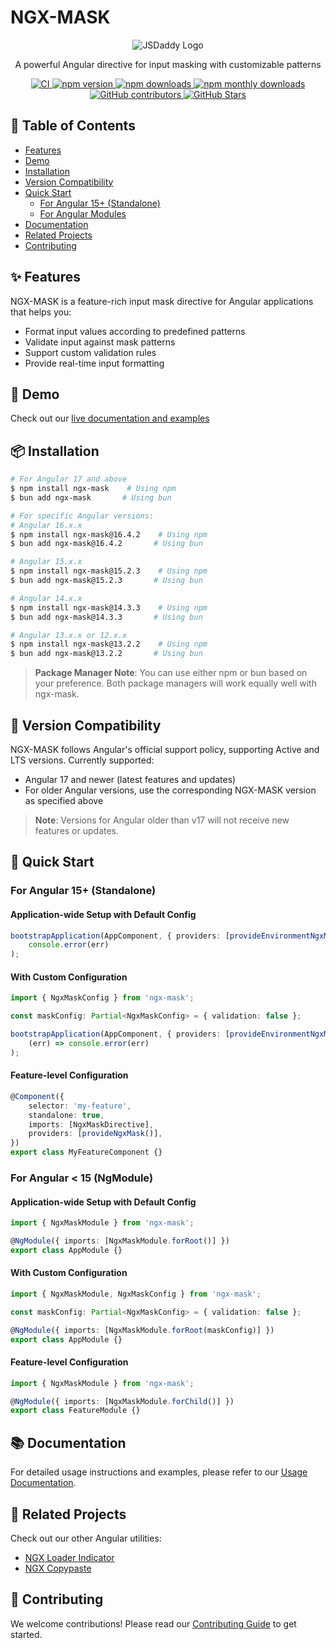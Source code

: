 # NGX-MASK

<p align="center">
  <img src="http://jsdaddy.io/assets/images/shared/logo.svg" alt="JSDaddy Logo">
</p>

<p align="center">
  A powerful Angular directive for input masking with customizable patterns
</p>

<p align="center">
  <a href="https://github.com/JsDaddy/ngx-mask/actions/workflows/quality-check.yml">
    <img src="https://github.com/JsDaddy/ngx-mask/actions/workflows/quality-check.yml/badge.svg?branch=develop" alt="CI">
  </a>
  <a href="https://www.npmjs.com/package/ngx-mask">
    <img src="https://img.shields.io/npm/v/ngx-mask.svg" alt="npm version">
  </a>
  <a href="https://npmjs.org/ngx-mask">
    <img src="https://img.shields.io/npm/dt/ngx-mask.svg" alt="npm downloads">
  </a>
  <a href="https://www.npmjs.com/package/ngx-mask">
    <img src="https://img.shields.io/npm/dm/ngx-mask.svg" alt="npm monthly downloads">
  </a>
  <a href="https://github.com/JSDaddy/ngx-mask">
    <img src="https://img.shields.io/github/contributors/JSDaddy/ngx-mask.svg?style=flat" alt="GitHub contributors">
  </a>
  <a href="https://github.com/JSDaddy/ngx-mask">
    <img src="https://img.shields.io/github/stars/JSDaddy/ngx-mask.svg?label=GitHub%20Stars&style=flat" alt="GitHub Stars">
  </a>
</p>

## 📖 Table of Contents

- [Features](#features)
- [Demo](#demo)
- [Installation](#installation)
- [Version Compatibility](#version-compatibility)
- [Quick Start](#quick-start)
    - [For Angular 15+ (Standalone)](#for-angular-15-standalone)
    - [For Angular Modules](#for-angular-modules)
- [Documentation](#documentation)
- [Related Projects](#related-projects)
- [Contributing](#contributing)

## ✨ Features

NGX-MASK is a feature-rich input mask directive for Angular applications that helps you:

- Format input values according to predefined patterns
- Validate input against mask patterns
- Support custom validation rules
- Provide real-time input formatting

## 🚀 Demo

Check out our [live documentation and examples](https://jsdaddy.github.io/ngx-mask/)

## 📦 Installation

```bash
# For Angular 17 and above
$ npm install ngx-mask    # Using npm
$ bun add ngx-mask       # Using bun

# For specific Angular versions:
# Angular 16.x.x
$ npm install ngx-mask@16.4.2    # Using npm
$ bun add ngx-mask@16.4.2       # Using bun

# Angular 15.x.x
$ npm install ngx-mask@15.2.3    # Using npm
$ bun add ngx-mask@15.2.3       # Using bun

# Angular 14.x.x
$ npm install ngx-mask@14.3.3    # Using npm
$ bun add ngx-mask@14.3.3       # Using bun

# Angular 13.x.x or 12.x.x
$ npm install ngx-mask@13.2.2    # Using npm
$ bun add ngx-mask@13.2.2       # Using bun
```

> **Package Manager Note**: You can use either npm or bun based on your preference. Both package managers will work equally well with ngx-mask.

## 🔄 Version Compatibility

NGX-MASK follows Angular's official support policy, supporting Active and LTS versions. Currently supported:

- Angular 17 and newer (latest features and updates)
- For older Angular versions, use the corresponding NGX-MASK version as specified above

> **Note**: Versions for Angular older than v17 will not receive new features or updates.

## 🚀 Quick Start

### For Angular 15+ (Standalone)

#### Application-wide Setup with Default Config

```typescript
bootstrapApplication(AppComponent, { providers: [provideEnvironmentNgxMask()] }).catch((err) =>
    console.error(err)
);
```

#### With Custom Configuration

```typescript
import { NgxMaskConfig } from 'ngx-mask';

const maskConfig: Partial<NgxMaskConfig> = { validation: false };

bootstrapApplication(AppComponent, { providers: [provideEnvironmentNgxMask(maskConfig)] }).catch(
    (err) => console.error(err)
);
```

#### Feature-level Configuration

```typescript
@Component({
    selector: 'my-feature',
    standalone: true,
    imports: [NgxMaskDirective],
    providers: [provideNgxMask()],
})
export class MyFeatureComponent {}
```

### For Angular < 15 (NgModule)

#### Application-wide Setup with Default Config

```typescript
import { NgxMaskModule } from 'ngx-mask';

@NgModule({ imports: [NgxMaskModule.forRoot()] })
export class AppModule {}
```

#### With Custom Configuration

```typescript
import { NgxMaskModule, NgxMaskConfig } from 'ngx-mask';

const maskConfig: Partial<NgxMaskConfig> = { validation: false };

@NgModule({ imports: [NgxMaskModule.forRoot(maskConfig)] })
export class AppModule {}
```

#### Feature-level Configuration

```typescript
import { NgxMaskModule } from 'ngx-mask';

@NgModule({ imports: [NgxMaskModule.forChild()] })
export class FeatureModule {}
```

## 📚 Documentation

For detailed usage instructions and examples, please refer to our [Usage Documentation](https://github.com/JsDaddy/ngx-mask/blob/develop/USAGE.md).

## 🔗 Related Projects

Check out our other Angular utilities:

- [NGX Loader Indicator](https://www.npmjs.com/package/ngx-loader-indicator)
- [NGX Copypaste](https://www.npmjs.com/package/ngx-copypaste)

## 👥 Contributing

We welcome contributions! Please read our [Contributing Guide](https://github.com/JsDaddy/ngx-mask/blob/develop/CONTRIBUTING.md) to get started.
